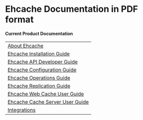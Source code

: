 ---
---

# Ehcache Documentation in PDF format

#### Current Product Documentation

| |
|:----|
|<a href="/generated/2.10.0/pdf/About_Ehcache.pdf" target="_blank">About Ehcache</a>|
|<a href="/generated/2.10.0/pdf/Ehcache_Installation_Guide.pdf" target="_blank">Ehcache Installation Guide</a>|
|<a href="/generated/2.10.0/pdf/Ehcache_API_Developer_Guide.pdf" target="_blank">Ehcache API Developer Guide</a>|
|<a href="/generated/2.10.0/pdf/Ehcache_Configuration_Guide.pdf" target="_blank">Ehcache Configuration Guide</a>|
|<a href="/generated/2.10.0/pdf/Ehcache_Operations_Guide.pdf" target="_blank">Ehcache Operations Guide</a>|
|<a href="/generated/2.10.0/pdf/Ehcache_Replication_Guide.pdf" target="_blank">Ehcache Replication Guide</a>|
|<a href="/generated/2.10.0/pdf/Ehcache_Web_Cache_User_Guide.pdf" target="_blank">Ehcache Web Cache User Guide</a>|
|<a href="/generated/2.10.0/pdf/Ehcache_Cache_Server_User_Guide.pdf" target="_blank">Ehcache Cache Server User Guide</a>|
|<a href="/generated/2.10.0/pdf/Integrations.pdf" target="_blank">Integrations</a>|
